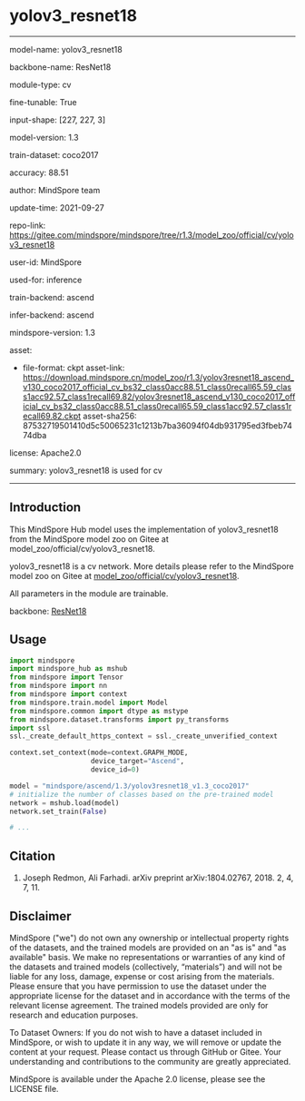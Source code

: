 # yolov3_resnet18

---

model-name: yolov3_resnet18

backbone-name: ResNet18

module-type: cv

fine-tunable: True

input-shape: [227, 227, 3]

model-version: 1.3

train-dataset: coco2017

accuracy: 88.51

author: MindSpore team

update-time: 2021-09-27

repo-link: <https://gitee.com/mindspore/mindspore/tree/r1.3/model_zoo/official/cv/yolov3_resnet18>

user-id: MindSpore

used-for: inference

train-backend: ascend

infer-backend: ascend

mindspore-version: 1.3

asset:

-
    file-format: ckpt
    asset-link: <https://download.mindspore.cn/model_zoo/r1.3/yolov3resnet18_ascend_v130_coco2017_official_cv_bs32_class0acc88.51_class0recall65.59_class1acc92.57_class1recall69.82/yolov3resnet18_ascend_v130_coco2017_official_cv_bs32_class0acc88.51_class0recall65.59_class1acc92.57_class1recall69.82.ckpt>
    asset-sha256: 87532719501410d5c50065231c1213b7ba36094f04db931795ed3fbeb7474dba

license: Apache2.0

summary: yolov3_resnet18 is used for cv

---

## Introduction

This MindSpore Hub model uses the implementation of yolov3_resnet18 from the MindSpore model zoo on Gitee at model_zoo/official/cv/yolov3_resnet18.

yolov3_resnet18 is a cv network. More details please refer to the MindSpore model zoo on Gitee at [model_zoo/official/cv/yolov3_resnet18](https://gitee.com/mindspore/mindspore/blob/r1.3/model_zoo/official/cv/yolov3_resnet18/README.md).

All parameters in the module are trainable.

backbone: [ResNet18](https://download.mindspore.cn/model_zoo/r1.3/resnet18_ascend_v130_imagenet2012_official_cv_bs256_top1acc70.47__top5acc89.61/)

## Usage

```python
import mindspore
import mindspore_hub as mshub
from mindspore import Tensor
from mindspore import nn
from mindspore import context
from mindspore.train.model import Model
from mindspore.common import dtype as mstype
from mindspore.dataset.transforms import py_transforms
import ssl
ssl._create_default_https_context = ssl._create_unverified_context

context.set_context(mode=context.GRAPH_MODE,
                    device_target="Ascend",
                    device_id=0)

model = "mindspore/ascend/1.3/yolov3resnet18_v1.3_coco2017"
# initialize the number of classes based on the pre-trained model
network = mshub.load(model)
network.set_train(False)

# ...
```

## Citation

1. Joseph Redmon, Ali Farhadi. arXiv preprint arXiv:1804.02767, 2018. 2, 4, 7, 11.

## Disclaimer

MindSpore ("we") do not own any ownership or intellectual property rights of the datasets, and the trained models are provided on an "as is" and "as available" basis. We make no representations or warranties of any kind of the datasets and trained models (collectively, “materials”) and will not be liable for any loss, damage, expense or cost arising from the materials. Please ensure that you have permission to use the dataset under the appropriate license for the dataset and in accordance with the terms of the relevant license agreement. The trained models provided are only for research and education purposes.

To Dataset Owners: If you do not wish to have a dataset included in MindSpore, or wish to update it in any way, we will remove or update the content at your request. Please contact us through GitHub or Gitee. Your understanding and contributions to the community are greatly appreciated.

MindSpore is available under the Apache 2.0 license, please see the LICENSE file.